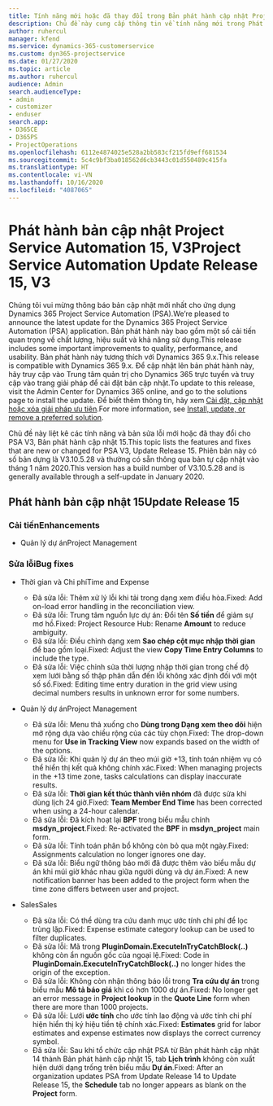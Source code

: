 ```yaml
---
title: Tính năng mới hoặc đã thay đổi trong Bản phát hành cập nhật Project Service Automation 15, V3
description: Chủ đề này cung cấp thông tin về tính năng mới trong Phát hành bản cập nhật Project Service Automation 15, V3.
author: ruhercul
manager: kfend
ms.service: dynamics-365-customerservice
ms.custom: dyn365-projectservice
ms.date: 01/27/2020
ms.topic: article
ms.author: ruhercul
audience: Admin
search.audienceType:
- admin
- customizer
- enduser
search.app:
- D365CE
- D365PS
- ProjectOperations
ms.openlocfilehash: 6112e4874025e528a2bb583cf215fd9eff681534
ms.sourcegitcommit: 5c4c9bf3ba018562d6cb3443c01d550489c415fa
ms.translationtype: HT
ms.contentlocale: vi-VN
ms.lasthandoff: 10/16/2020
ms.locfileid: "4087065"
---
```

# <a name="project-service-automation-update-release-15-v3"></a><span data-ttu-id="4d9e0-103">Phát hành bản cập nhật Project Service Automation 15, V3</span><span class="sxs-lookup"><span data-stu-id="4d9e0-103">Project Service Automation Update Release 15, V3</span></span>

<span data-ttu-id="4d9e0-104">Chúng tôi vui mừng thông báo bản cập nhật mới nhất cho ứng dụng Dynamics 365 Project Service Automation (PSA).</span><span class="sxs-lookup"><span data-stu-id="4d9e0-104">We’re pleased to announce the latest update for the Dynamics 365 Project Service Automation (PSA) application.</span></span> <span data-ttu-id="4d9e0-105">Bản phát hành này bao gồm một số cải tiến quan trọng về chất lượng, hiệu suất và khả năng sử dụng.</span><span class="sxs-lookup"><span data-stu-id="4d9e0-105">This release includes some important improvements to quality, performance, and usability.</span></span> <span data-ttu-id="4d9e0-106">Bản phát hành này tương thích với Dynamics 365 9.x.</span><span class="sxs-lookup"><span data-stu-id="4d9e0-106">This release is compatible with Dynamics 365 9.x.</span></span> <span data-ttu-id="4d9e0-107">Để cập nhật lên bản phát hành này, hãy truy cập vào Trung tâm quản trị cho Dynamics 365 trực tuyến và truy cập vào trang giải pháp để cài đặt bản cập nhật.</span><span class="sxs-lookup"><span data-stu-id="4d9e0-107">To update to this release, visit the Admin Center for Dynamics 365 online, and go to the solutions page to install the update.</span></span> <span data-ttu-id="4d9e0-108">Để biết thêm thông tin, hãy xem [Cài đặt, cập nhật hoặc xóa giải pháp ưu tiên](https://docs.microsoft.com/power-platform/admin/install-remove-preferred-solution).</span><span class="sxs-lookup"><span data-stu-id="4d9e0-108">For more information, see [Install, update, or remove a preferred solution](https://docs.microsoft.com/power-platform/admin/install-remove-preferred-solution).</span></span>

<span data-ttu-id="4d9e0-109">Chủ đề này liệt kê các tính năng và bản sửa lỗi mới hoặc đã thay đổi cho PSA V3, Bản phát hành cập nhật 15.</span><span class="sxs-lookup"><span data-stu-id="4d9e0-109">This topic lists the features and fixes that are new or changed for PSA V3, Update Release 15.</span></span> <span data-ttu-id="4d9e0-110">Phiên bản này có số bản dựng là V3.10.5.28 và thường có sẵn thông qua bản tự cập nhật vào tháng 1 năm 2020.</span><span class="sxs-lookup"><span data-stu-id="4d9e0-110">This version has a build number of V3.10.5.28 and is generally available through a self-update in January 2020.</span></span>

## <a name="update-release-15"></a><span data-ttu-id="4d9e0-111">Phát hành bản cập nhật 15</span><span class="sxs-lookup"><span data-stu-id="4d9e0-111">Update Release 15</span></span> 

### <a name="enhancements"></a><span data-ttu-id="4d9e0-112">Cải tiến</span><span class="sxs-lookup"><span data-stu-id="4d9e0-112">Enhancements</span></span>

- <span data-ttu-id="4d9e0-113">Quản lý dự án</span><span class="sxs-lookup"><span data-stu-id="4d9e0-113">Project Management</span></span>

### <a name="bug-fixes"></a><span data-ttu-id="4d9e0-114">Sửa lỗi</span><span class="sxs-lookup"><span data-stu-id="4d9e0-114">Bug fixes</span></span>

- <span data-ttu-id="4d9e0-115">Thời gian và Chi phí</span><span class="sxs-lookup"><span data-stu-id="4d9e0-115">Time and Expense</span></span>

  - <span data-ttu-id="4d9e0-116">Đã sửa lỗi: Thêm xử lý lỗi khi tải trong dạng xem điều hòa.</span><span class="sxs-lookup"><span data-stu-id="4d9e0-116">Fixed: Add on-load error handling in the reconciliation view.</span></span>
  - <span data-ttu-id="4d9e0-117">Đã sửa lỗi: Trung tâm nguồn lực dự án: Đổi tên **Số tiền** để giảm sự mơ hồ.</span><span class="sxs-lookup"><span data-stu-id="4d9e0-117">Fixed: Project Resource Hub: Rename **Amount** to reduce ambiguity.</span></span>
  - <span data-ttu-id="4d9e0-118">Đã sửa lỗi: Điều chỉnh dạng xem **Sao chép cột mục nhập thời gian** để bao gồm loại.</span><span class="sxs-lookup"><span data-stu-id="4d9e0-118">Fixed: Adjust the view **Copy Time Entry Columns** to include the type.</span></span>
  - <span data-ttu-id="4d9e0-119">Đã sửa lỗi: Việc chỉnh sửa thời lượng nhập thời gian trong chế độ xem lưới bằng số thập phân dẫn đến lỗi không xác định đối với một số số.</span><span class="sxs-lookup"><span data-stu-id="4d9e0-119">Fixed: Editing time entry duration in the grid view using decimal numbers results in unknown error for some numbers.</span></span>

- <span data-ttu-id="4d9e0-120">Quản lý dự án</span><span class="sxs-lookup"><span data-stu-id="4d9e0-120">Project Management</span></span>

  - <span data-ttu-id="4d9e0-121">Đã sửa lỗi: Menu thả xuống cho **Dùng trong Dạng xem theo dõi** hiện mở rộng dựa vào chiều rộng của các tùy chọn.</span><span class="sxs-lookup"><span data-stu-id="4d9e0-121">Fixed: The drop-down menu for **Use in Tracking View** now expands based on the width of the options.</span></span>
  - <span data-ttu-id="4d9e0-122">Đã sửa lỗi: Khi quản lý dự án theo múi giờ +13, tính toán nhiệm vụ có thể hiển thị kết quả không chính xác.</span><span class="sxs-lookup"><span data-stu-id="4d9e0-122">Fixed: When managing projects in the +13 time zone, tasks calculations can display inaccurate results.</span></span>
  - <span data-ttu-id="4d9e0-123">Đã sửa lỗi: **Thời gian kết thúc thành viên nhóm** đã được sửa khi dùng lịch 24 giờ.</span><span class="sxs-lookup"><span data-stu-id="4d9e0-123">Fixed: **Team Member End Time** has been corrected when using a 24-hour calendar.</span></span>
  - <span data-ttu-id="4d9e0-124">Đã sửa lỗi: Đã kích hoạt lại **BPF** trong biểu mẫu chính **msdyn_project**.</span><span class="sxs-lookup"><span data-stu-id="4d9e0-124">Fixed: Re-activated the **BPF** in **msdyn_project** main form.</span></span>
  - <span data-ttu-id="4d9e0-125">Đã sửa lỗi: Tính toán phân bổ không còn bỏ qua một ngày.</span><span class="sxs-lookup"><span data-stu-id="4d9e0-125">Fixed: Assignments calculation no longer ignores one day.</span></span>
  - <span data-ttu-id="4d9e0-126">Đã sửa lỗi: Biểu ngữ thông báo mới đã được thêm vào biểu mẫu dự án khi múi giờ khác nhau giữa người dùng và dự án.</span><span class="sxs-lookup"><span data-stu-id="4d9e0-126">Fixed: A new notification banner has been added to the project form when the time zone differs between user and project.</span></span>

- <span data-ttu-id="4d9e0-127">Sales</span><span class="sxs-lookup"><span data-stu-id="4d9e0-127">Sales</span></span>

  - <span data-ttu-id="4d9e0-128">Đã sửa lỗi: Có thể dùng tra cứu danh mục ước tính chi phí để lọc trùng lặp.</span><span class="sxs-lookup"><span data-stu-id="4d9e0-128">Fixed: Expense estimate category lookup can be used to filter duplicates.</span></span>
  - <span data-ttu-id="4d9e0-129">Đã sửa lỗi: Mã trong **PluginDomain.ExecuteInTryCatchBlock(..)** không còn ẩn nguồn gốc của ngoại lệ.</span><span class="sxs-lookup"><span data-stu-id="4d9e0-129">Fixed: Code in **PluginDomain.ExecuteInTryCatchBlock(..)** no longer hides the origin of the exception.</span></span>
  - <span data-ttu-id="4d9e0-130">Đã sửa lỗi: Không còn nhận thông báo lỗi trong **Tra cứu dự án** trong biểu mẫu **Mô tả báo giá** khi có hơn 1000 dự án.</span><span class="sxs-lookup"><span data-stu-id="4d9e0-130">Fixed: No longer get an error message in **Project lookup** in the **Quote Line** form when there are more than 1000 projects.</span></span>
  - <span data-ttu-id="4d9e0-131">Đã sửa lỗi: Lưới **ước tính** cho ước tính lao động và ước tính chi phí hiện hiển thị ký hiệu tiền tệ chính xác.</span><span class="sxs-lookup"><span data-stu-id="4d9e0-131">Fixed: **Estimates** grid for labor estimates and expense estimates now displays the correct currency symbol.</span></span>
  - <span data-ttu-id="4d9e0-132">Đã sửa lỗi: Sau khi tổ chức cập nhật PSA từ Bản phát hành cập nhật 14 thành Bản phát hành cập nhật 15, tab **Lịch trình** không còn xuất hiện dưới dạng trống trên biểu mẫu **Dự án**.</span><span class="sxs-lookup"><span data-stu-id="4d9e0-132">Fixed: After an organization updates PSA from Update Release 14 to Update Release 15, the **Schedule** tab no longer appears as blank on the **Project** form.</span></span>
